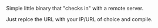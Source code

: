  Simple little binary that "checks in" with a remote server. 
 
 Just replce the URL with your IP/URL of choice and compile.
